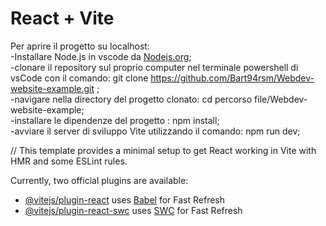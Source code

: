 # React + Vite
Per aprire il progetto su localhost: </br>
-Installare Node.js in vscode da [Nodejs.org](https://nodejs.org/it);  </br>
-clonare il repository sul proprio computer nel terminale powershell di vsCode con il comando: git clone https://github.com/Bart94rsm/Webdev-website-example.git ;  </br>
-navigare nella directory del progetto clonato: cd percorso file/Webdev-website-example;  </br>
-installare le dipendenze del progetto : npm install;  </br>
-avviare il server di sviluppo Vite utilizzando il comando: npm run dev;  </br>

//
This template provides a minimal setup to get React working in Vite with HMR and some ESLint rules.

Currently, two official plugins are available:

- [@vitejs/plugin-react](https://github.com/vitejs/vite-plugin-react/blob/main/packages/plugin-react/README.md) uses [Babel](https://babeljs.io/) for Fast Refresh
- [@vitejs/plugin-react-swc](https://github.com/vitejs/vite-plugin-react-swc) uses [SWC](https://swc.rs/) for Fast Refresh
